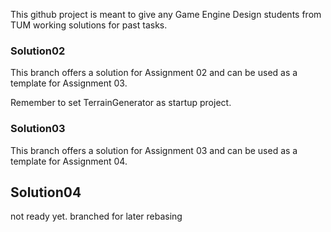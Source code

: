 This github project is meant to give any Game Engine Design students from TUM working solutions for past tasks.

### Solution02

This branch offers a solution for Assignment 02 and can be used as a template for Assignment 03.

Remember to set TerrainGenerator as startup project.

### Solution03

This branch offers a solution for Assignment 03 and can be used as a template for Assignment 04.

## Solution04

not ready yet. branched for later rebasing